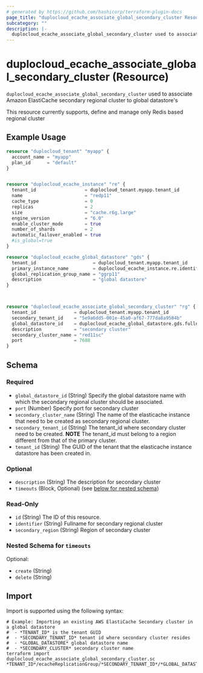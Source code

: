 ```yaml
---
# generated by https://github.com/hashicorp/terraform-plugin-docs
page_title: "duplocloud_ecache_associate_global_secondary_cluster Resource - terraform-provider-duplocloud"
subcategory: ""
description: |-
  duplocloud_ecache_associate_global_secondary_cluster used to associate Amazon ElastiCache  secondary regional cluster to global datastore'sThis resource currently supports, define and manage only Redis based regional cluster
---
```


# duplocloud_ecache_associate_global_secondary_cluster (Resource)

`duplocloud_ecache_associate_global_secondary_cluster` used to associate Amazon ElastiCache  secondary regional cluster to global datastore's<p>This resource currently supports, define and manage only Redis based regional cluster</p>

## Example Usage

```terraform
resource "duplocloud_tenant" "myapp" {
  account_name = "myapp"
  plan_id      = "default"
}


resource "duplocloud_ecache_instance" "re" {
  tenant_id                  = duplocloud_tenant.myapp.tenant_id
  name                       = "redp11"
  cache_type                 = 0
  replicas                   = 2
  size                       = "cache.r6g.large"
  engine_version             = "6.0"
  enable_cluster_mode        = true
  number_of_shards           = 2
  automatic_failover_enabled = true
  #is_global=true
}

resource "duplocloud_ecache_global_datastore" "gds" {
  tenant_id                     = duplocloud_tenant.myapp.tenant_id
  primary_instance_name         = duplocloud_ecache_instance.re.identifier
  global_replication_group_name = "ggrp11"
  description                   = "global datastore"
}



resource "duplocloud_ecache_associate_global_secondary_cluster" "rg" {
  tenant_id              = duplocloud_tenant.myapp.tenant_id
  secondary_tenant_id    = "5e9a6dd5-001e-45a0-af67-777da8a9584b"
  global_datastore_id    = duplocloud_ecache_global_datastore.gds.fullname
  description            = "secondary cluster"
  secondary_cluster_name = "red11sc"
  port                   = 7688
}
```

<!-- schema generated by tfplugindocs -->
## Schema

### Required

- `global_datastore_id` (String) Specify the global datastore name with which the secondary regional cluster should be associated.
- `port` (Number) Specify port for secondary cluster
- `secondary_cluster_name` (String) The name of the elasticache instance that need to be created as secondary regional cluster.
- `secondary_tenant_id` (String) The tenant_id where secondary cluster need to be created. **NOTE** The tenant_id must belong to a region different from that of the primary cluster.
- `tenant_id` (String) The GUID of the tenant that the elasticache instance datastore has been created in.

### Optional

- `description` (String) The description for secondary cluster
- `timeouts` (Block, Optional) (see [below for nested schema](#nestedblock--timeouts))

### Read-Only

- `id` (String) The ID of this resource.
- `identifier` (String) Fullname for secondary regional cluster
- `secondary_region` (String) Region of secondary cluster

<a id="nestedblock--timeouts"></a>
### Nested Schema for `timeouts`

Optional:

- `create` (String)
- `delete` (String)

## Import

Import is supported using the following syntax:

```shell
# Example: Importing an existing AWS ElastiCache Secondary cluster in a global datastore
#  - *TENANT_ID* is the tenant GUID
#  - *SECONDARY_TENANT_ID* tenant id where secondary cluster resides
#  - *GLOBAL_DATASTORE* global datastore name
#  - *SECONDARY_CLUSTER* secondary cluster name
terraform import duplocloud_ecache_associate_global_secondary_cluster.sc *TENANT_ID*/ecacheReplicationGroup/*SECONDARY_TENANT_ID*/*GLOBAL_DATASTORE*/*SECONDARY_CLUSTER*
```
